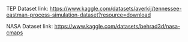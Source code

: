 TEP Dataset link:
https://www.kaggle.com/datasets/averkij/tennessee-eastman-process-simulation-dataset?resource=download

NASA Dataset link:
https://www.kaggle.com/datasets/behrad3d/nasa-cmaps
